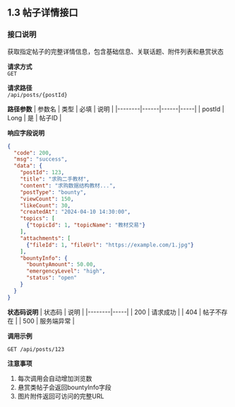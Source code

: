 ## 1.3 帖子详情接口

### 接口说明
获取指定帖子的完整详情信息，包含基础信息、关联话题、附件列表和悬赏状态

**请求方式**  
`GET`

**请求路径**  
`/api/posts/{postId}`

**路径参数**
| 参数名 | 类型 | 必填 | 说明 |
|--------|------|------|-----|
| postId | Long | 是  | 帖子ID |

**响应字段说明**
```json
{
  "code": 200,
  "msg": "success",
  "data": {
    "postId": 123,
    "title": "求购二手教材",
    "content": "求购数据结构教材...",
    "postType": "bounty",
    "viewCount": 150,
    "likeCount": 30,
    "createdAt": "2024-04-10 14:30:00",
    "topics": [
      {"topicId": 1, "topicName": "教材交易"}
    ],
    "attachments": [
      {"fileId": 1, "fileUrl": "https://example.com/1.jpg"}
    ],
    "bountyInfo": {
      "bountyAmount": 50.00,
      "emergencyLevel": "high",
      "status": "open"
    }
  }
}
```

**状态码说明**
| 状态码 | 说明 |
|--------|-----|
| 200 | 请求成功 |
| 404 | 帖子不存在 |
| 500 | 服务端异常 |

**调用示例**
```
GET /api/posts/123
```

**注意事项**
1. 每次调用会自动增加浏览数
2. 悬赏类帖子会返回bountyInfo字段
3. 图片附件返回可访问的完整URL